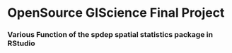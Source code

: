 # OpenSource GIScience Final Project
### Various Function of the spdep spatial statistics package in RStudio
